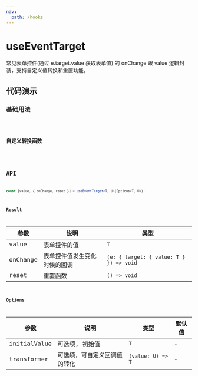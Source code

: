 ```yaml
---
nav:
  path: /hooks
---
```


# useEventTarget

常见表单控件(通过 e.target.value 获取表单值) 的 onChange 跟 value 逻辑封装，支持自定义值转换和重置功能。

## 代码演示

### 基础用法

<code hideActions='["CSB"]' src="./demo/demo1.tsx" />

### 自定义转换函数

<code hideActions='["CSB"]' src="./demo/demo2.tsx" />

## API

```typescript
const [value, { onChange, reset }] = useEventTarget<T, U>(Options<T, U>);
```

### Result

| 参数     | 说明                         | 类型                                    |
| -------- | ---------------------------- | --------------------------------------- |
| value    | 表单控件的值                 | `T`                                     |
| onChange | 表单控件值发生变化时候的回调 | `(e: { target: { value: T } }) => void` |
| reset    | 重置函数                     | `() => void`                            |

### Options

| 参数         | 说明                         | 类型              | 默认值 |
| ------------ | ---------------------------- | ----------------- | ------ |
| initialValue | 可选项, 初始值               | `T`               | -      |
| transformer  | 可选项，可自定义回调值的转化 | `(value: U) => T` | -      |
